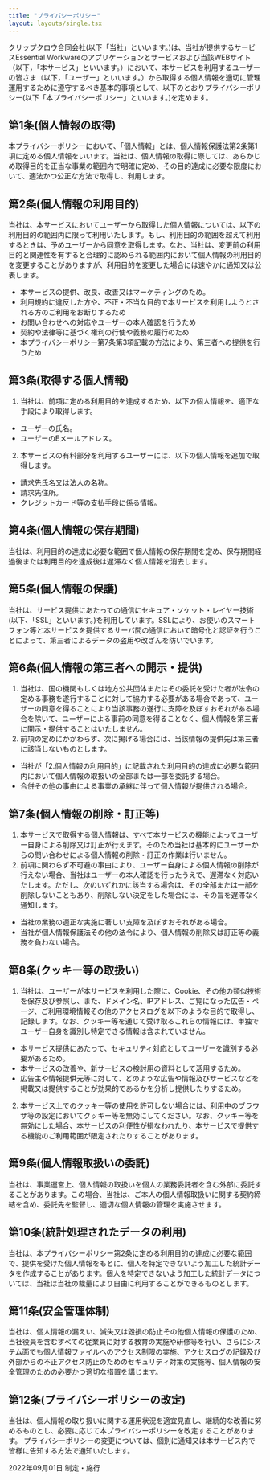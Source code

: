 ```yaml
---
title: "プライバシーポリシー"
layout: layouts/single.tsx
---
```


クリップクロウ合同会社(以下「当社」といいます。)は、当社が提供するサービスEssential
Workwareのアプリケーションとサービスおよび当該WEBサイト（以下，「本サービス」といいます。）において、本サービスを利用するユーザーの皆さま（以下，「ユーザー」といいます。）から取得する個人情報を適切に管理運用するために遵守するべき基本的事項として、以下のとおりプライバシーポリシー(以下「本プライバシーポリシー」といいます。)を定めます。

## 第1条(個人情報の取得)

本プライバシーポリシーにおいて、「個人情報」とは、個人情報保護法第2条第1項に定める個人情報をいいます。当社は、個人情報の取得に際しては、あらかじめ取得目的を正当な事業の範囲内で明確に定め、その目的達成に必要な限度において、適法かつ公正な方法で取得し、利用します。

## 第2条(個人情報の利用目的)

当社は、本サービスにおいてユーザーから取得した個人情報については、以下の利用目的の範囲内に限って利用いたします。もし、利用目的の範囲を超えて利用するときは、予めユーザーから同意を取得します。なお、当社は、変更前の利用目的と関連性を有すると合理的に認められる範囲内において個人情報の利用目的を変更することがありますが、利用目的を変更した場合には速やかに通知又は公表します。

- 本サービスの提供、改良、改善又はマーケティングのため。
- 利用規約に違反した方や、不正・不当な目的で本サービスを利用しようとされる方のご利用をお断りするため
- お問い合わせへの対応やユーザーの本人確認を行うため
- 契約や法律等に基づく権利の行使や義務の履行のため
- 本プライバシーポリシー第7条第3項記載の方法により、第三者への提供を行うため

## 第3条(取得する個人情報)

1. 当社は、前項に定める利用目的を達成するため、以下の個人情報を、適正な手段により取得します。

- ユーザーの氏名。
- ユーザーのEメールアドレス。

2. 本サービスの有料部分を利用するユーザーには、以下の個人情報を追加で取得します。

- 請求先氏名又は法人の名称。
- 請求先住所。
- クレジットカード等の支払手段に係る情報。

## 第4条(個人情報の保存期間)

当社は、利用目的の達成に必要な範囲で個人情報の保存期間を定め、保存期間経過後または利用目的を達成後は遅滞なく個人情報を消去します。

## 第5条(個人情報の保護)

当社は、サービス提供にあたっての通信にセキュア・ソケット・レイヤー技術(以下、「SSL」といいます。)を利用しています。SSLにより、お使いのスマートフォン等と本サービスを提供するサーバ間の通信において暗号化と認証を行うことによって、第三者によるデータの盗用や改ざんを防いでいます。

## 第6条(個人情報の第三者への開示・提供)

1. 当社は、国の機関もしくは地方公共団体またはその委託を受けた者が法令の定める事務を遂行することに対して協力する必要がある場合であって、ユーザーの同意を得ることにより当該事務の遂行に支障を及ぼすおそれがある場合を除いて、ユーザーによる事前の同意を得ることなく、個人情報を第三者に開示・提供することはいたしません。
2. 前項の定めにかかわらず、次に掲げる場合には、当該情報の提供先は第三者に該当しないものとします。

- 当社が「2.個人情報の利用目的」に記載された利用目的の達成に必要な範囲内において個人情報の取扱いの全部または一部を委託する場合。
- 合併その他の事由による事業の承継に伴って個人情報が提供される場合。

## 第7条(個人情報の削除・訂正等)

1. 本サービスで取得する個人情報は、すべて本サービスの機能によってユーザー自身による削除又は訂正が行えます。そのため当社は基本的にユーザーからの問い合わせによる個人情報の削除・訂正の作業は行いません。
2. 前項に関わらず不可避の事由により、ユーザー自身による個人情報の削除が行えない場合、当社はユーザーの本人確認を行ったうえで、遅滞なく対応いたします。ただし、次のいずれかに該当する場合は、その全部または一部を削除しないこともあり、削除しない決定をした場合には、その旨を遅滞なく通知します。

- 当社の業務の適正な実施に著しい支障を及ぼすおそれがある場合。
- 当社が個人情報保護法その他の法令により、個人情報の削除又は訂正等の義務を負わない場合。

## 第8条(クッキー等の取扱い)

1. 当社は、ユーザーが本サービスを利用した際に、Cookie、その他の類似技術を保存及び参照し、また、ドメイン名、IPアドレス、ご覧になった広告・ページ、ご利用環境情報その他のアクセスログを以下のような目的で取得し、記録します。なお、クッキー等を通じて受け取るこれらの情報には、単独でユーザー自身を識別し特定できる情報は含まれていません。

- 本サービス提供にあたって、セキュリティ対応としてユーザーを識別する必要があるため。
- 本サービスの改善や、新サービスの検討用の資料として活用するため。
- 広告主や情報提供元等に対して、どのような広告や情報及びサービスなどを掲載又は提供することが効果的であるかを分析し提供したりするため。

2. 本サービス上でのクッキー等の使用を許可しない場合には、利用中のブラウザ等の設定においてクッキー等を無効にしてください。なお、クッキー等を無効にした場合、本サービスの利便性が損なわれたり、本サービスで提供する機能のご利用範囲が限定されたりすることがあります。

## 第9条(個人情報取扱いの委託)

当社は、事業運営上、個人情報の取扱いを個人の業務委託者を含む外部に委託することがあります。この場合、当社は、ご本人の個人情報取扱いに関する契約締結を含め、委託先を監督し、適切な個人情報の管理を実施させます。

## 第10条(統計処理されたデータの利用)

当社は、本プライバシーポリシー第2条に定める利用目的の達成に必要な範囲で、提供を受けた個人情報をもとに、個人を特定できないよう加工した統計データを作成することがあります。個人を特定できないよう加工した統計データについては、当社は当社の裁量により自由に利用することができるものとします。

## 第11条(安全管理体制)

当社は、個人情報の漏えい、滅失又は毀損の防止その他個人情報の保護のため、当社役員を含むすべての従業員に対する教育の実施や研修等を行い、さらにシステム面でも個人情報ファイルへのアクセス制限の実施、アクセスログの記録及び外部からの不正アクセス防止のためのセキュリティ対策の実施等、個人情報の安全管理のための必要かつ適切な措置を講じます。

## 第12条(プライバシーポリシーの改定)

当社は、個人情報の取り扱いに関する運用状況を適宜見直し、継続的な改善に努めるものとし、必要に応じて本プライバシーポリシーを改定することがあります。
プライバシーポリシーの変更については、個別に通知又は本サービス内で皆様に告知する方法で通知いたします。

2022年09月01日 制定・施行
